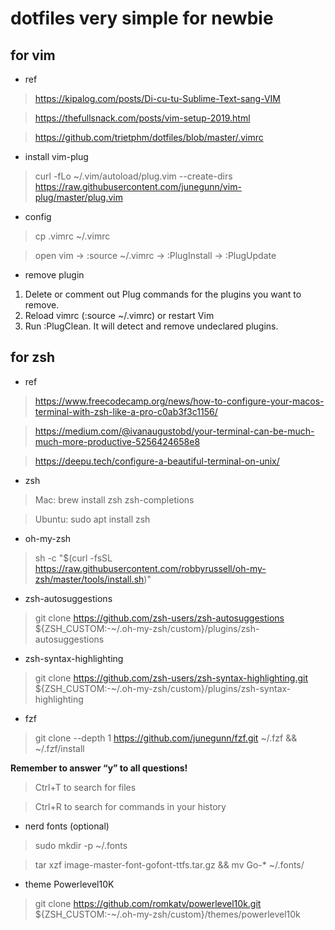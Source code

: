 # dotfiles very simple for newbie

## for vim

* ref

> https://kipalog.com/posts/Di-cu-tu-Sublime-Text-sang-VIM

> https://thefullsnack.com/posts/vim-setup-2019.html

> https://github.com/trietphm/dotfiles/blob/master/.vimrc

* install vim-plug

> curl -fLo ~/.vim/autoload/plug.vim --create-dirs https://raw.githubusercontent.com/junegunn/vim-plug/master/plug.vim

* config

> cp .vimrc ~/.vimrc

> open vim -> :source ~/.vimrc -> :PlugInstall -> :PlugUpdate

* remove plugin

1. Delete or comment out Plug commands for the plugins you want to remove.
2. Reload vimrc (:source ~/.vimrc) or restart Vim
3. Run :PlugClean. It will detect and remove undeclared plugins.

## for zsh

* ref

> https://www.freecodecamp.org/news/how-to-configure-your-macos-terminal-with-zsh-like-a-pro-c0ab3f3c1156/

> https://medium.com/@ivanaugustobd/your-terminal-can-be-much-much-more-productive-5256424658e8

> https://deepu.tech/configure-a-beautiful-terminal-on-unix/

* zsh

> Mac: brew install zsh zsh-completions

> Ubuntu: sudo apt install zsh

* oh-my-zsh

> sh -c "$(curl -fsSL https://raw.githubusercontent.com/robbyrussell/oh-my-zsh/master/tools/install.sh)"

* zsh-autosuggestions

> git clone https://github.com/zsh-users/zsh-autosuggestions ${ZSH_CUSTOM:-~/.oh-my-zsh/custom}/plugins/zsh-autosuggestions

* zsh-syntax-highlighting

> git clone https://github.com/zsh-users/zsh-syntax-highlighting.git ${ZSH_CUSTOM:-~/.oh-my-zsh/custom}/plugins/zsh-syntax-highlighting

* fzf

> git clone --depth 1 https://github.com/junegunn/fzf.git ~/.fzf && ~/.fzf/install

**Remember to answer “y” to all questions!**

> Ctrl+T to search for files

> Ctrl+R to search for commands in your history

* nerd fonts (optional)

> sudo mkdir -p ~/.fonts

> tar xzf image-master-font-gofont-ttfs.tar.gz && mv Go-* ~/.fonts/

* theme Powerlevel10K

> git clone https://github.com/romkatv/powerlevel10k.git ${ZSH_CUSTOM:-~/.oh-my-zsh/custom}/themes/powerlevel10k
